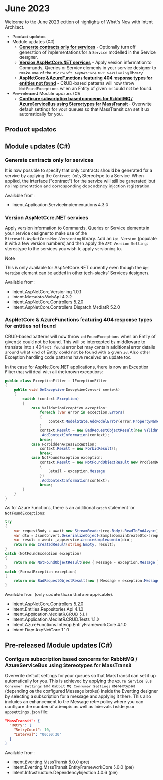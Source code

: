 # June 2023

Welcome to the June 2023 edition of highlights of What's New with Intent Architect.

- Product updates
- Module updates (C#)
  - **[Generate contracts only for services](#generate-contracts-only-for-services)** - Optionally turn off generation of implementations for a `Service` modelled in the Service designer.
  - **[Version AspNetCore.NET services](#version-aspnetcorenet-services)** - Apply version information to Commands, Queries or Service elements in your service designer to make use of the `Microsoft.AspNetCore.Mvc.Versioning` library.
  - **[AspNetCore & AzureFunctions featuring 404 response types for entities not found](#aspnetcore--azurefunctions-featuring-404-response-types-for-entities-not-found)** - CRUD-based patterns will now throw `NotFoundExceptions` when an Entity of given `id` could not be found.
- Pre-released Module updates (C#)
  - **[Configure subscription based concerns for RabbitMQ / AzureServiceBus using Stereotypes for MassTransit](#configure-subscription-based-concerns-for-rabbitmq--azureservicebus-using-stereotypes-for-masstransit)** - Overwrite default settings for your queues so that MassTransit can set it up automatically for you.

## Product updates

## Module updates (C#)

### Generate contracts only for services

It is now possible to specify that only contracts should be generated for a service by applying the `Contract Only` Stereotype to a Service. When applied, the interface ("contract") for the service will still be generated, but no implementation and corresponding dependency injection registration.

Available from:

- Intent.Application.ServiceImplementations 4.3.0

### Version AspNetCore.NET services

Apply version information to Commands, Queries or Service elements in your service designer to make use of the `Microsoft.AspNetCore.Mvc.Versioning` library. Add an `Api Version` (populate it with a few version numbers) and then apply the `API Version Settings` stereotype to the services you wish to apply versioning to.

> [!NOTE]
> This is only available for AspNetCore.NET currently even though the `Api Version` element can be added in other tech-stacks' Services designers.

Available from:

- Intent.AspNetCore.Versioning 1.0.1
- Intent.Metadata.WebApi 4.2.2
- Intent.AspNetCore.Controllers 5.2.0
- Intent.AspNetCore.Controllers.Dispatch.MediatR 5.2.0

### AspNetCore & AzureFunctions featuring 404 response types for entities not found

CRUD-based patterns will now throw `NotFoundExceptions` when an Entity of given `id` could not be found. This will be intercepted by middleware to translate into a 404 `Not found` error but may contain additional error details around what kind of Entity could not be found with a given `id`. Also other Exception handling code patterns have received an update too.

In the case for AspNetCore.NET applications, there is now an Exception Filter that will deal with all the known exceptions:

```c#
public class ExceptionFilter : IExceptionFilter
{
    public void OnException(ExceptionContext context)
    {
        switch (context.Exception)
        {
            case ValidationException exception:
                foreach (var error in exception.Errors)
                {
                    context.ModelState.AddModelError(error.PropertyName, error.ErrorMessage);
                }
                context.Result = new BadRequestObjectResult(new ValidationProblemDetails(context.ModelState))
                .AddContextInformation(context);
                break;
            case ForbiddenAccessException:
                context.Result = new ForbidResult();
                break;
            case NotFoundException exception:
                context.Result = new NotFoundObjectResult(new ProblemDetails
                {
                    Detail = exception.Message
                })
                .AddContextInformation(context);
                break;
        }
    }
}
```

As for Azure Functions, there is an additional `catch` statement for `NotFoundExceptions`:

```c#
try
{
    var requestBody = await new StreamReader(req.Body).ReadToEndAsync();
    var dto = JsonConvert.DeserializeObject<SampleDomainCreateDto>(requestBody);
    var result = await _appService.CreateSampleDomain(dto);
    return new CreatedResult(string.Empty, result);
}
catch (NotFoundException exception)
{
    return new NotFoundObjectResult(new { Message = exception.Message });
}
catch (FormatException exception)
{
    return new BadRequestObjectResult(new { Message = exception.Message });
}
```

Available from (only update those that are applicable):

- Intent.AspNetCore.Controllers 5.2.0
- Intent.Entities.Repositories.Api 4.1.0
- Intent.Application.MediatR.CRUD 5.1.1
- Intent.Application.MediatR.CRUD.Tests 1.1.0
- Intent.AzureFunctions.Interop.EntityFrameworkCore 4.1.0
- Intent.Dapr.AspNetCore 1.1.0

## Pre-released Module updates (C#)

### Configure subscription based concerns for RabbitMQ / AzureServiceBus using Stereotypes for MassTransit

Overwrite default settings for your queues so that MassTransit can set it up automatically for you. This is achieved by applying the `Azure Service Bus Consumer Settings` and `Rabbit MQ Consumer Settings` stereotypes (depending on the configured Message broker) inside the Eventing designer by selecting a subscription for a message and applying it there. This also includes an enhancement to the Message retry policy where you can configure the number of attempts as well as intervals inside your `appsettings.json` file:

```json
"MassTransit": {
  "Retry": {
    "RetryCount": 10,
    "Interval": "00:00:30"
  }
}
```

Available from:

- Intent.Eventing.MassTransit 5.0.0 (pre)
- Intent.Eventing.MassTransit.EntityFrameworkCore 5.0.0 (pre)
- Intent.Infrastructure.DependencyInjection 4.0.6 (pre)
